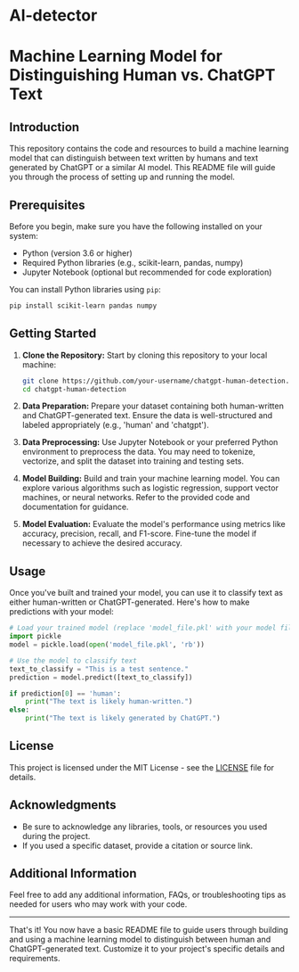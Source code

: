 # AI-detector
# Machine Learning Model for Distinguishing Human vs. ChatGPT Text

## Introduction

This repository contains the code and resources to build a machine learning model that can distinguish between text written by humans and text generated by ChatGPT or a similar AI model. This README file will guide you through the process of setting up and running the model.

## Prerequisites

Before you begin, make sure you have the following installed on your system:

- Python (version 3.6 or higher)
- Required Python libraries (e.g., scikit-learn, pandas, numpy)
- Jupyter Notebook (optional but recommended for code exploration)

You can install Python libraries using `pip`:

```bash
pip install scikit-learn pandas numpy
```

## Getting Started

1. **Clone the Repository:** Start by cloning this repository to your local machine:

   ```bash
   git clone https://github.com/your-username/chatgpt-human-detection.git
   cd chatgpt-human-detection
   ```

2. **Data Preparation:** Prepare your dataset containing both human-written and ChatGPT-generated text. Ensure the data is well-structured and labeled appropriately (e.g., 'human' and 'chatgpt').

3. **Data Preprocessing:** Use Jupyter Notebook or your preferred Python environment to preprocess the data. You may need to tokenize, vectorize, and split the dataset into training and testing sets.

4. **Model Building:** Build and train your machine learning model. You can explore various algorithms such as logistic regression, support vector machines, or neural networks. Refer to the provided code and documentation for guidance.

5. **Model Evaluation:** Evaluate the model's performance using metrics like accuracy, precision, recall, and F1-score. Fine-tune the model if necessary to achieve the desired accuracy.

## Usage

Once you've built and trained your model, you can use it to classify text as either human-written or ChatGPT-generated. Here's how to make predictions with your model:

```python
# Load your trained model (replace 'model_file.pkl' with your model file)
import pickle
model = pickle.load(open('model_file.pkl', 'rb'))

# Use the model to classify text
text_to_classify = "This is a test sentence."
prediction = model.predict([text_to_classify])

if prediction[0] == 'human':
    print("The text is likely human-written.")
else:
    print("The text is likely generated by ChatGPT.")
```

## License

This project is licensed under the MIT License - see the [LICENSE](LICENSE) file for details.

## Acknowledgments

- Be sure to acknowledge any libraries, tools, or resources you used during the project.
- If you used a specific dataset, provide a citation or source link.

## Additional Information

Feel free to add any additional information, FAQs, or troubleshooting tips as needed for users who may work with your code.

---

That's it! You now have a basic README file to guide users through building and using a machine learning model to distinguish between human and ChatGPT-generated text. Customize it to your project's specific details and requirements.
